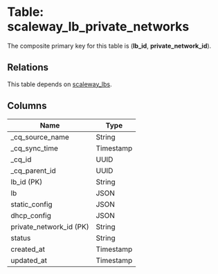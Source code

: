 # Table: scaleway_lb_private_networks

The composite primary key for this table is (**lb_id**, **private_network_id**).

## Relations

This table depends on [scaleway_lbs](scaleway_lbs.md).

## Columns

| Name          | Type          |
| ------------- | ------------- |
|_cq_source_name|String|
|_cq_sync_time|Timestamp|
|_cq_id|UUID|
|_cq_parent_id|UUID|
|lb_id (PK)|String|
|lb|JSON|
|static_config|JSON|
|dhcp_config|JSON|
|private_network_id (PK)|String|
|status|String|
|created_at|Timestamp|
|updated_at|Timestamp|